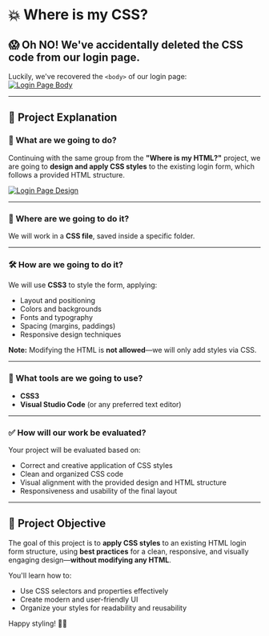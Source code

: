 # 💥 Where is my CSS?

## 😱 Oh NO! We've accidentally deleted the CSS code from our login page.

Luckily, we've recovered the `<body>` of our login page:  
[![Login Page Body](https://i.postimg.cc/j58R6Z1F/temp-Imagef-Pb-EPc.avif)](https://postimg.cc/0MwgPdPY)

---

## 📘 Project Explanation

### 🧠 What are we going to do?

Continuing with the same group from the **"Where is my HTML?"** project, we are going to **design and apply CSS styles** to the existing login form, which follows a provided HTML structure.

[![Login Page Design](https://i.postimg.cc/Gm0djBMd/temp-Image8b-Pbkf.avif)](https://postimg.cc/7fNFHL8W)

---

### 📍 Where are we going to do it?

We will work in a **CSS file**, saved inside a specific folder.

---

### 🛠️ How are we going to do it?

We will use **CSS3** to style the form, applying:

- Layout and positioning
- Colors and backgrounds
- Fonts and typography
- Spacing (margins, paddings)
- Responsive design techniques

**Note:** Modifying the HTML is **not allowed**—we will only add styles via CSS.

---

### 🧰 What tools are we going to use?

- **CSS3**
- **Visual Studio Code** (or any preferred text editor)

---

### ✅ How will our work be evaluated?

Your project will be evaluated based on:

- Correct and creative application of CSS styles
- Clean and organized CSS code
- Visual alignment with the provided design and HTML structure
- Responsiveness and usability of the final layout

---

## 🎯 Project Objective

The goal of this project is to **apply CSS styles** to an existing HTML login form structure, using **best practices** for a clean, responsive, and visually engaging design—**without modifying any HTML**.

You'll learn how to:

- Use CSS selectors and properties effectively  
- Create modern and user-friendly UI  
- Organize your styles for readability and reusability

Happy styling! 🎨✨

 
 
